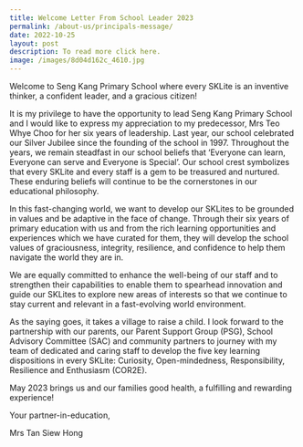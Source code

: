 ```yaml
---
title: Welcome Letter From School Leader 2023
permalink: /about-us/principals-message/
date: 2022-10-25
layout: post
description: To read more click here.
image: /images/8d04d162c_4610.jpg
---
```

Welcome to Seng Kang Primary School where every SKLite is an inventive thinker, a confident leader, and a gracious citizen!

It is my privilege to have the opportunity to lead Seng Kang Primary School and I would like to express my appreciation to my predecessor, Mrs Teo Whye Choo for her six years of leadership. Last year, our school celebrated our Silver Jubilee since the founding of the school in 1997. Throughout the years, we remain steadfast in our school beliefs that ‘Everyone can learn, Everyone can serve and Everyone is Special’. Our school crest symbolizes that every SKLite and every staff is a gem to be treasured and nurtured. These enduring beliefs will continue to be the cornerstones in our educational philosophy.

In this fast-changing world, we want to develop our SKLites to be grounded in values and be adaptive in the face of change. Through their six years of primary education with us and from the rich learning opportunities and experiences which we have curated for them, they will develop the school values of graciousness, integrity, resilience, and confidence to help them navigate the world they are in.  

We are equally committed to enhance the well-being of our staff and to strengthen their capabilities to enable them to spearhead innovation and guide our SKLites to explore new areas of interests so that we continue to stay current and relevant in a fast-evolving world environment.

As the saying goes, it takes a village to raise a child. I look forward to the partnership with our parents, our Parent Support Group (PSG), School Advisory Committee (SAC) and community partners to journey with my team of dedicated and caring staff to develop the five key learning dispositions in every SKLite: Curiosity, Open-mindedness, Responsibility, Resilience and Enthusiasm (COR2E).

May 2023 brings us and our families good health, a fulfilling and rewarding experience!

Your partner-in-education,

Mrs Tan Siew Hong